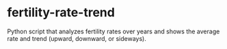 # fertility-rate-trend
Python script that analyzes fertility rates over years and shows the average rate and trend (upward, downward, or sideways).

